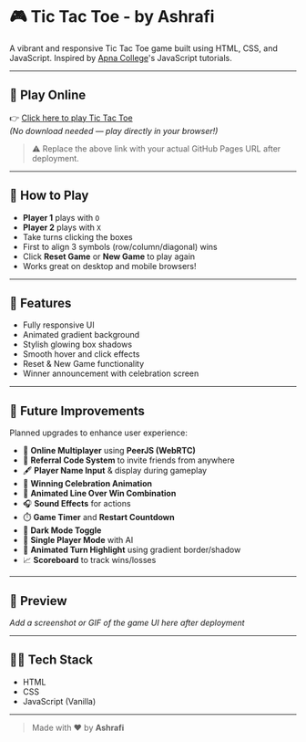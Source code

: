 # 🎮 Tic Tac Toe - by Ashrafi

A vibrant and responsive Tic Tac Toe game built using HTML, CSS, and JavaScript. Inspired by [Apna College](https://www.youtube.com/@ApnaCollegeOfficial)'s JavaScript tutorials.

---

## 🔗 Play Online

👉 [Click here to play Tic Tac Toe](https://your-username.github.io/your-repo-name/)  
_(No download needed — play directly in your browser!)_

> ⚠️ Replace the above link with your actual GitHub Pages URL after deployment.

---

## 🧠 How to Play

- **Player 1** plays with `O`
- **Player 2** plays with `X`
- Take turns clicking the boxes
- First to align 3 symbols (row/column/diagonal) wins
- Click **Reset Game** or **New Game** to play again
- Works great on desktop and mobile browsers!

---

## 🌟 Features

- Fully responsive UI
- Animated gradient background
- Stylish glowing box shadows
- Smooth hover and click effects
- Reset & New Game functionality
- Winner announcement with celebration screen

---

## 🔮 Future Improvements

Planned upgrades to enhance user experience:

- 🔗 **Online Multiplayer** using **PeerJS (WebRTC)**
- 🎯 **Referral Code System** to invite friends from anywhere
- 🖋️ **Player Name Input** & display during gameplay
- 🎉 **Winning Celebration Animation**
- 📏 **Animated Line Over Win Combination**
- 🎧 **Sound Effects** for actions
- ⏱️ **Game Timer** and **Restart Countdown**
- 🌚 **Dark Mode Toggle**
- 👤 **Single Player Mode** with AI
- 🔄 **Animated Turn Highlight** using gradient border/shadow
- 📈 **Scoreboard** to track wins/losses

---

## 📸 Preview

_Add a screenshot or GIF of the game UI here after deployment_

---

## 🧑‍💻 Tech Stack

- HTML
- CSS
- JavaScript (Vanilla)

---

> Made with ❤️ by **Ashrafi**

